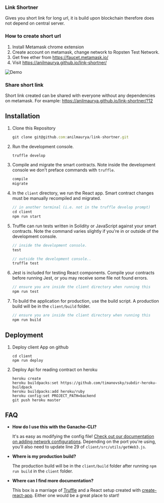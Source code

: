 ### Link Shortner

Gives you short link for long url, it is build upon blockchain therefore does not depend on central server.

### How to create short url

1. Install Metamask chrome extension
2. Create account on metamask, change network to Ropsten Test Network.
3. Get free ether from https://faucet.metamask.io/
4. Visit https://anilmaurya.github.io/link-shortner/

![Demo](clip.gif)
### Share short link

Short link created can be shared with everyone without any dependencies on metamask.
For example: https://anilmaurya.github.io/link-shortner/?12

## Installation

1. Clone this Repository
   ```js
   git clone git@github.com:anilmaurya/link-shortner.git
   ```

2. Run the development console.
    ```javascript
    truffle develop
    ```

3. Compile and migrate the smart contracts. Note inside the development console we don't preface commands with `truffle`.
    ```javascript
    compile
    migrate
    ```

4. In the `client` directory, we run the React app. Smart contract changes must be manually recompiled and migrated.
    ```javascript
    // in another terminal (i.e. not in the truffle develop prompt)
    cd client
    npm run start
    ```

5. Truffle can run tests written in Solidity or JavaScript against your smart contracts. Note the command varies slightly if you're in or outside of the development console.
    ```javascript
    // inside the development console.
    test

    // outside the development console..
    truffle test
    ```

6. Jest is included for testing React components. Compile your contracts before running Jest, or you may receive some file not found errors.
    ```javascript
    // ensure you are inside the client directory when running this
    npm run test
    ```

7. To build the application for production, use the build script. A production build will be in the `client/build` folder.
    ```javascript
    // ensure you are inside the client directory when running this
    npm run build
    ```
 
## Deployment

1. Deploy client App on github
    ```
    cd client
    npm run deploy
    ```
2. Deploy Api for reading contract on heroku
   ```
   heroku create
   heroku buildpacks:set https://github.com/timanovsky/subdir-heroku-buildpack
   heroku buildpacks:add heroku/ruby
   heroku config:set PROJECT_PATH=backend
   git push heroku master
   ```

## FAQ

* __How do I use this with the Ganache-CLI?__

    It's as easy as modifying the config file! [Check out our documentation on adding network configurations](http://truffleframework.com/docs/advanced/configuration#networks). Depending on the port you're using, you'll also need to update line 29 of `client/src/utils/getWeb3.js`.

* __Where is my production build?__

    The production build will be in the `client/build` folder after running `npm run build` in the `client` folder.

* __Where can I find more documentation?__

    This box is a marriage of [Truffle](http://truffleframework.com/) and a React setup created with [create-react-app](https://github.com/facebookincubator/create-react-app/blob/master/packages/react-scripts/template/README.md). Either one would be a great place to start!
